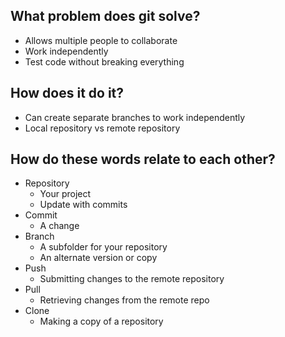 ## What problem does git solve?

- Allows multiple people to collaborate
- Work independently
- Test code without breaking everything

## How does it do it?
- Can create separate branches to work independently
- Local repository vs remote repository

## How do these words relate to each other?
- Repository
  - Your project
  - Update with commits
- Commit
  - A change
- Branch
  - A subfolder for your repository
  - An alternate version or copy
- Push
  - Submitting changes to the remote repository
- Pull
  - Retrieving changes from the remote repo
- Clone
  - Making a copy of a repository
